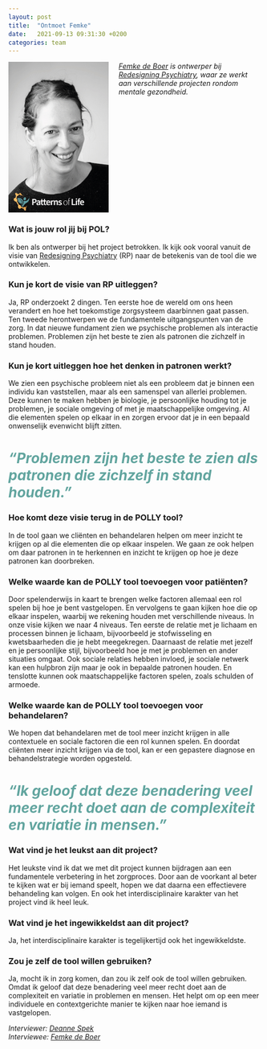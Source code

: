 ```yaml
---
layout: post
title:  "Ontmoet Femke"
date:   2021-09-13 09:31:30 +0200
categories: team
---
```

<style type="text/css">
  img[alt=teamimage] {
   width:200px;
   height:300px;
   float:left;
   margin-right: 20px;
}
</style>

![teamimage](/assets/team/femke.jpg)

*[Femke de Boer] is ontwerper bij [Redesigning Psychiatry], waar ze werkt aan verschillende projecten rondom mentale gezondheid.*
<div style="clear: both;"></div>

### Wat is jouw rol jij bij POL?
Ik ben als ontwerper bij het project betrokken. Ik kijk ook vooral vanuit de visie van [Redesigning Psychiatry] (RP) naar de betekenis van de tool die we ontwikkelen.

### Kun je kort de visie van RP uitleggen?
Ja, RP onderzoekt 2 dingen. Ten eerste hoe de wereld om ons heen verandert en hoe het toekomstige zorgsysteem daarbinnen gaat passen. Ten tweede herontwerpen we de fundamentele uitgangspunten van de zorg. In dat nieuwe fundament zien we psychische problemen als interactie problemen. Problemen zijn het beste te zien als patronen die zichzelf in stand houden.

### Kun je kort uitleggen hoe het denken in patronen werkt?
We zien een psychische probleem niet als een probleem dat je binnen een individu kan vaststellen, maar als een samenspel van allerlei problemen. Deze kunnen te maken hebben je biologie, je persoonlijke houding tot je problemen, je sociale omgeving of met je maatschappelijke omgeving. Al die elementen spelen op elkaar in en zorgen ervoor dat je in een bepaald onwenselijk evenwicht blijft zitten. 

# <span style="color:#62A59F">*“Problemen zijn het beste te zien als patronen die zichzelf in stand houden.”*</span>

### Hoe komt deze visie terug in de POLLY tool?
In de tool gaan we cliënten en behandelaren helpen om meer inzicht te krijgen op al die elementen die op elkaar inspelen. We gaan ze ook helpen om daar patronen in te herkennen en inzicht te krijgen op hoe je deze patronen kan doorbreken. 

### Welke waarde kan de POLLY tool toevoegen voor patiënten?
Door spelenderwijs in kaart te brengen welke factoren allemaal een rol spelen bij hoe je bent vastgelopen. En vervolgens te gaan kijken hoe die op elkaar inspelen, waarbij we rekening houden met verschillende niveaus. In onze visie kijken we naar 4 niveaus. Ten eerste de relatie met je lichaam en processen binnen je lichaam, bijvoorbeeld je stofwisseling en kwetsbaarheden die je hebt meegekregen. Daarnaast de relatie met jezelf en je persoonlijke stijl, bijvoorbeeld hoe je met je problemen en ander situaties omgaat. Ook sociale relaties hebben invloed, je sociale netwerk kan een hulpbron zijn maar je ook in bepaalde patronen houden. En tenslotte kunnen ook maatschappelijke factoren spelen, zoals schulden of armoede.    

### Welke waarde kan de POLLY tool toevoegen voor behandelaren?
We hopen dat behandelaren met de tool meer inzicht krijgen in alle contextuele en sociale factoren die een rol kunnen spelen. En doordat cliënten meer inzicht krijgen via de tool, kan er een gepastere diagnose en behandelstrategie worden opgesteld.  



# <span style="color:#62A59F">*“Ik geloof dat deze benadering veel meer recht doet aan de complexiteit en variatie in mensen.”*</span>

### Wat vind je het leukst aan dit project?
Het leukste vind ik dat we met dit project kunnen bijdragen aan een fundamentele verbetering in het zorgproces. Door aan de voorkant al beter te kijken wat er bij iemand speelt, hopen we dat daarna een effectievere behandeling kan volgen. En ook het interdisciplinaire karakter van het project vind ik heel leuk. 

### Wat vind je het ingewikkeldst aan dit project?
Ja, het interdisciplinaire karakter is tegelijkertijd ook het ingewikkeldste.

### Zou je zelf de tool willen gebruiken?
Ja, mocht ik in zorg komen, dan zou ik zelf ook de tool willen gebruiken. Omdat ik geloof dat deze benadering veel meer recht doet aan de complexiteit en variatie in problemen en mensen. Het helpt om op een meer individuele en contextgerichte manier te kijken naar hoe iemand is vastgelopen. 

*Interviewer: [Deanne Spek]*<br>
*Interviewee: [Femke de Boer]*

[Femke de Boer]: https://www.patternsoflife.nl/team/femke
[Redesigning Psychiatry]: https://www.redesigningpsychiatry.org/
[Deanne Spek]: https://www.patternsoflife.nl/team/deanne